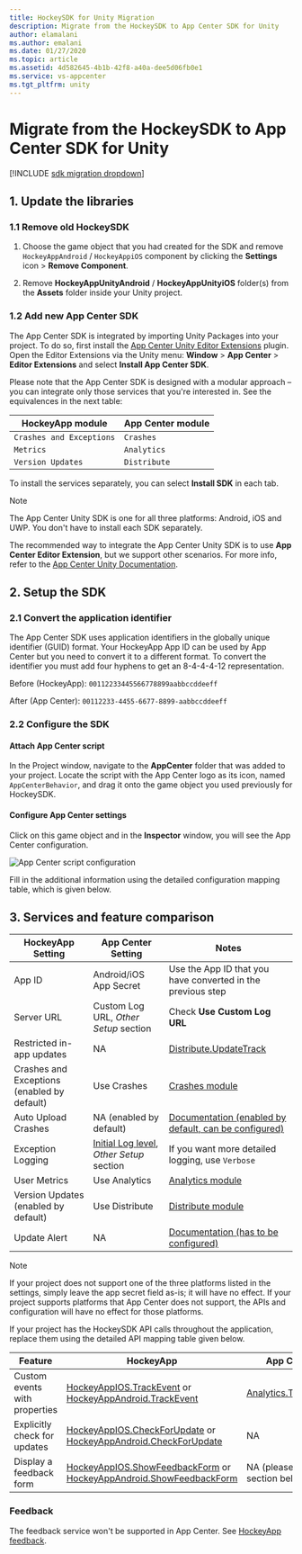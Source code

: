 ```yaml
---
title: HockeySDK for Unity Migration
description: Migrate from the HockeySDK to App Center SDK for Unity
author: elamalani
ms.author: emalani
ms.date: 01/27/2020
ms.topic: article
ms.assetid: 4d582645-4b1b-42f8-a40a-dee5d06fb0e1
ms.service: vs-appcenter
ms.tgt_pltfrm: unity
---
```


# Migrate from the HockeySDK to App Center SDK for Unity

[!INCLUDE [sdk migration dropdown](includes/sdk-migration-dropdown.md)]

## 1. Update the libraries

### 1.1 Remove old HockeySDK

1. Choose the game object that you had created for the SDK and remove `HockeyAppAndroid` / `HockeyAppiOS` component by clicking the **Settings** icon > **Remove Component**.

1. Remove **HockeyAppUnityAndroid** / **HockeyAppUnityiOS** folder(s) from the **Assets** folder inside your Unity project.

### 1.2 Add new App Center SDK

The App Center SDK is integrated by importing Unity Packages into your project. To do so, first install the [App Center Unity Editor Extensions](https://github.com/Microsoft/AppCenter-SDK-Unity-Extension) plugin. Open the Editor Extensions via the Unity menu: **Window** > **App Center** > **Editor Extensions** and select **Install App Center SDK**.

Please note that the App Center SDK is designed with a modular approach – you can integrate only those services that you're interested in. See the equivalences in the next table:

HockeyApp module         | App Center module
------------------------ | -----------------
`Crashes and Exceptions` | `Crashes`
`Metrics`                | `Analytics`
`Version Updates`        | `Distribute`

To install the services separately, you can select **Install SDK** in each tab.

> [!NOTE]
> The App Center Unity SDK is one for all three platforms: Android, iOS and UWP. You don't have to install each SDK separately.

The recommended way to integrate the App Center Unity SDK is to use **App Center Editor Extension**, but we support other scenarios. For more info, refer to the [App Center Unity Documentation](~/sdk/getting-started/unity.md#3-add-the-app-center-sdk-to-your-project).

## 2. Setup the SDK

### 2.1 Convert the application identifier

The App Center SDK uses application identifiers in the globally unique identifier (GUID) format. Your HockeyApp App ID can be used by App Center but you need to convert it to a different format. To convert the identifier you must add four hyphens to get an 8-4-4-4-12 representation.

Before (HockeyApp):
`00112233445566778899aabbccddeeff`

After (App Center):
`00112233-4455-6677-8899-aabbccddeeff`

### 2.2 Configure the SDK

#### Attach App Center script

In the Project window, navigate to the **AppCenter** folder that was added to your project. Locate the script with the App Center logo as its icon, named `AppCenterBehavior`, and drag it onto the game object you used previously for HockeySDK.

#### Configure App Center settings

Click on this game object and in the **Inspector** window, you will see the App Center configuration.

![App Center script configuration](images/unity_configuration.png "App Center configuration")

Fill in the additional information using the detailed configuration mapping table, which is given below.

## 3. Services and feature comparison

HockeyApp Setting | App Center Setting | Notes
------------------- | ------------------- | ---
App ID | Android/iOS App Secret | Use the App ID that you have converted in the previous step
Server URL | Custom Log URL, _Other Setup_ section | Check **Use Custom Log URL**
Restricted in-app updates | NA | [Distribute.UpdateTrack](~/sdk/distribute/unity.md#use-private-distribution-group)
Crashes and Exceptions (enabled by default) | Use Crashes | [Crashes module](~/sdk/crashes/unity.md)
Auto Upload Crashes | NA (enabled by default) | [Documentation (enabled by default, can be configured)](~/sdk/crashes/unity.md#ask-for-the-users-consent-to-send-a-crash-log)
Exception Logging | [Initial Log level](~/sdk/other-apis/unity.md#adjust-the-log-level), _Other Setup_ section | If you want more detailed logging, use `Verbose`
User Metrics | Use Analytics | [Analytics module](~/sdk/analytics/unity.md)
Version Updates (enabled by default) | Use Distribute | [Distribute module](~/sdk/distribute/unity.md)
Update Alert | NA | [Documentation (has to be configured)](~/sdk/distribute/unity.md#2-customize-the-update-dialog)

> [!NOTE]
> If your project does not support one of the three platforms listed in the settings, simply leave the app secret field as-is; it will have no effect. If your project supports platforms that App Center does not support, the APIs and configuration will have no effect for those platforms.

If your project has the HockeySDK API calls throughout the application, replace them using the detailed API mapping table given below.

Feature | HockeyApp | App Center
------- | --------- | ---
Custom events with properties | [HockeyAppIOS.TrackEvent](https://github.com/bitstadium/HockeySDK-Unity-iOS/blob/5.2.0/Plugins/HockeyAppUnityIOS/HockeyAppUnity-Scripts/HockeyAppIOS.cs#L150-L158) or [HockeyAppAndroid.TrackEvent](https://github.com/bitstadium/HockeySDK-Unity-Android/blob/5.1.1/Plugins/HockeyAppUnityAndroid/HockeyAppUnity-Scripts/HockeyAppAndroid.cs#L149-L156) | [Analytics.TrackEvent](~/sdk/analytics/unity.md#custom-events)
Explicitly check for updates | [HockeyAppIOS.CheckForUpdate](https://github.com/bitstadium/HockeySDK-Unity-iOS/blob/5.2.0/Plugins/HockeyAppUnityIOS/HockeyAppUnity-Scripts/HockeyAppIOS.cs#L187-L190) or [HockeyAppAndroid.CheckForUpdate](https://github.com/bitstadium/HockeySDK-Unity-Android/blob/5.1.1/Plugins/HockeyAppUnityAndroid/HockeyAppUnity-Scripts/HockeyAppAndroid.cs#L216-L219) | NA
Display a feedback form | [HockeyAppIOS.ShowFeedbackForm](https://github.com/bitstadium/HockeySDK-Unity-iOS/blob/5.2.0/Plugins/HockeyAppUnityIOS/HockeyAppUnity-Scripts/HockeyAppIOS.cs#L178-L181) or [HockeyAppAndroid.ShowFeedbackForm](https://github.com/bitstadium/HockeySDK-Unity-Android/blob/5.1.1/Plugins/HockeyAppUnityAndroid/HockeyAppUnity-Scripts/HockeyAppAndroid.cs#L238-L241) | NA (please see the section below)

### Feedback

The feedback service won't be supported in App Center. See [HockeyApp feedback](feedback.md).
